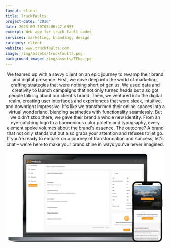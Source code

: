 ```yaml
---
layout: client
title: Truckfaults
project-date: "2016"
date: 2023-09-30T05:06:47.035Z
excerpt: Web app for truck fault codes
services: marketing, branding, design
category: client
website: www.truckfaults.com
image: /img/assets/truckfaults.png
background-image: /img/assets/TFbg.jpg
---
```

<center>We teamed up with a savvy client on an epic journey to revamp their brand and digital presence. First, we dove deep into the world of marketing, crafting strategies that were nothing short of genius. We used data and creativity to launch campaigns that not only turned heads but also got people talking about our client's brand. Then, we ventured into the digital realm, creating user interfaces and experiences that were sleek, intuitive, and downright impressive. It's like we transformed their online spaces into a virtual wonderland, blending aesthetics with functionality seamlessly. But we didn't stop there; we gave their brand a whole new identity. From an eye-catching logo to a harmonious color palette and typography, every element spoke volumes about the brand's essence. The outcome? A brand that not only stands out but also grabs your attention and refuses to let go. If you're ready to embark on a journey of transformation and success, let's chat – we're here to make your brand shine in ways you've never imagined.</center>

![](/img/assets/truckfaults2.png)